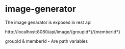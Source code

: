 # image-generator
The image genarator is exposed in rest api

http://localhost:8080/api/image/{groupId*}/{memberId*}

groupId & memberId - Are path variables
